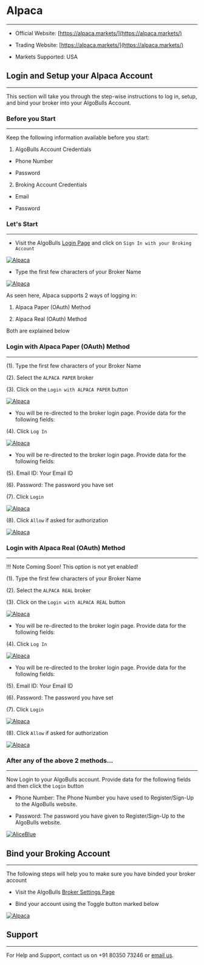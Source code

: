 # Alpaca
---
* Official Website: [https://alpaca.markets/](https://alpaca.markets/)

* Trading Website: [https://alpaca.markets/](https://alpaca.markets/)

* Markets Supported: USA

## Login and Setup your Alpaca Account
---
This section will take you through the step-wise instructions to log in, setup, and bind your broker into your AlgoBulls Account.

### Before you Start
---
Keep the following information available before you start:

1) AlgoBulls Account Credentials

* Phone Number

* Password

2) Broking Account Credentials

* Email

* Password

### Let's Start
---
* Visit the AlgoBulls [Login Page](https://app.algobulls.com/user/login) and click on `Sign In with your Broking Account`

[ ![Alpaca](imgs/siwyba.png "Click to Enlarge or Ctrl+Click to open in a new Tab") ](imgs/siwyba.png)

* Type the first few characters of your Broker Name

[ ![Alpaca](imgs/alpaca/alpaca_1.png "Click to Enlarge or Ctrl+Click to open in a new Tab") ](imgs/alpaca/alpaca_1.png)


As seen here, Alpaca supports 2 ways of logging in:

1. Alpaca Paper (OAuth) Method

2. Alpaca Real (OAuth) Method

Both are explained below

### Login with Alpaca Paper (OAuth) Method
---
(1). Type the first few characters of your Broker Name

(2). Select the `ALPACA PAPER` broker

(3). Click on the `Login with ALPACA PAPER` button

[ ![Alpaca](imgs/alpaca/alpaca_login.png "Click to Enlarge or Ctrl+Click to open in a new Tab") ](imgs/alpaca/alpaca_login.png)

* You will be re-directed to the broker login page. Provide data for the following fields:

(4). Click `Log In`

[ ![Alpaca](imgs/alpaca/alpaca_login_2.png "Click to Enlarge or Ctrl+Click to open in a new Tab") ](imgs/alpaca/alpaca_login_2.png)

* You will be re-directed to the broker login page. Provide data for the following fields:

(5). Email ID: Your Email ID

(6). Password: The password you have set

(7). Click `Login`

[ ![Alpaca](imgs/alpaca/alpaca_login_3.png "Click to Enlarge or Ctrl+Click to open in a new Tab") ](imgs/alpaca/alpaca_login_3.png)

(8). Click `Allow` if asked for authorization

[ ![Alpaca](imgs/alpaca/alpaca_login_4.png "Click to Enlarge or Ctrl+Click to open in a new Tab") ](imgs/alpaca/alpaca_login_4.png)


### Login with Alpaca Real (OAuth) Method
---

!!! Note
        Coming Soon! This option is not yet enabled!

(1). Type the first few characters of your Broker Name

(2). Select the `ALPACA REAL` broker

(3). Click on the `Login with ALPACA REAL` button

[ ![Alpaca](imgs/alpaca/alpaca_login_5.png "Click to Enlarge or Ctrl+Click to open in a new Tab") ](imgs/alpaca/alpaca_login_5.png)

* You will be re-directed to the broker login page. Provide data for the following fields:

(4). Click `Log In`

[ ![Alpaca](imgs/alpaca/alpaca_login_2.png "Click to Enlarge or Ctrl+Click to open in a new Tab") ](imgs/alpaca/alpaca_login_2.png)

* You will be re-directed to the broker login page. Provide data for the following fields:

(5). Email ID: Your Email ID

(6). Password: The password you have set

(7). Click `Login`

[ ![Alpaca](imgs/alpaca/alpaca_login_3.png "Click to Enlarge or Ctrl+Click to open in a new Tab") ](imgs/alpaca/alpaca_login_3.png)

(8). Click `Allow` if asked for authorization

[ ![Alpaca](imgs/alpaca/alpaca_login_4.png "Click to Enlarge or Ctrl+Click to open in a new Tab") ](imgs/alpaca/alpaca_login_4.png)


### After any of the above 2 methods...
---

Now Login to your AlgoBulls account. Provide data for the following fields and then click the `Login` button

* Phone Number: The Phone Number you have used to Register/Sign-Up to the AlgoBulls website.

* Password: The password you have given to Register/Sign-Up to the AlgoBulls website.

[ ![AliceBlue](imgs/sign-in-2.png "Click to Enlarge or Ctrl+Click to open in a new Tab") ](imgs/sign-in-2.png)

## Bind your Broking Account
---
The following steps will help you to make sure you have binded your broker account

* Visit the AlgoBulls [Broker Settings Page](https://app.algobulls.com/account/broking)

* Bind your account using the Toggle button marked below

[ ![Alpaca](imgs/alpaca/alpaca_binded.png "Click to Enlarge or Ctrl+Click to open in a new Tab") ](imgs/alpaca/alpaca_binded.png)

## Support
---
For Help and Support, contact us on +91 80350 73246 or [email us](mailto:support@algobulls.com).

